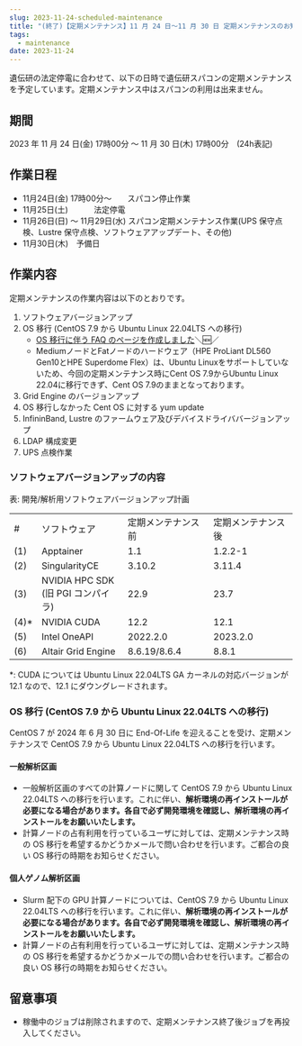 ```yaml
---
slug: 2023-11-24-scheduled-maintenance
title: "(終了)【定期メンテナンス】11 月 24 日～11 月 30 日 定期メンテナンスのお知らせ"
tags:
  - maintenance
date: 2023-11-24
---
```




遺伝研の法定停電に合わせて、以下の日時で遺伝研スパコンの定期メンテナンスを予定しています。定期メンテナンス中はスパコンの利用は出来ません。

<!-- truncate -->

## 期間

2023 年 11 月 24 日(金) 17時00分 ～ 11 月 30 日(木) 17時00分　(24h表記)

## 作業日程

- 11月24日(金) 17時00分～　　スパコン停止作業
- 11月25日(土)      　　　法定停電
- 11月26日(日) ～ 11月29日(水)   スパコン定期メンテナンス作業(UPS 保守点検、Lustre 保守点検、ソフトウェアアップデート、その他)
- 11月30日(木)　予備日

## 作業内容

定期メンテナンスの作業内容は以下のとおりです。

1. ソフトウェアバージョンアップ 
2. OS 移行 (CentOS 7.9 から Ubuntu Linux 22.04LTS への移行)
    - [OS 移行に伴う FAQ のページを作成しました](/guides/FAQ/faq_os_migration)＼&#x1f195;／
    - MediumノードとFatノードのハードウェア（HPE ProLiant DL560 Gen10とHPE Superdome Flex）は、Ubuntu Linuxをサポートしていないため、今回の定期メンテナンス時にCent OS 7.9からUbuntu Linux 22.04に移行できず、Cent OS 7.9のままとなっております。
3. Grid Engine のバージョンアップ 
4. OS 移行しなかった Cent OS に対する yum update 
5. InfininBand, Lustre のファームウェア及びデバイスドライババージョンアップ 
6. LDAP 構成変更 
7. UPS 点検作業

### ソフトウェアバージョンアップの内容

表: 開発/解析用ソフトウェアバージョンアップ計画

<table>
<tr>
  <td>#</td>
  <td>ソフトウェア</td>
  <td>定期メンテナンス前</td>
  <td>定期メンテナンス後</td>
</tr>

<tr>
  <td>(1)</td>
  <td>Apptainer</td>
  <td>1.1</td>
  <td>1.2.2-1</td>
</tr>

<tr>
  <td>(2)</td>
  <td>SingularityCE</td>
  <td>3.10.2</td>
  <td>3.11.4</td>
</tr>

<tr>
  <td>(3)</td>
  <td>NVIDIA HPC SDK<br/>(旧 PGI コンパイラ)	</td>
  <td>22.9</td>
  <td>23.7</td>
</tr>

<tr>
  <td>(4)*</td>
  <td>NVIDIA CUDA</td>
  <td>12.2</td>
  <td>12.1</td>
</tr>

<tr>
  <td>(5)</td>
  <td>Intel OneAPI</td>
  <td>2022.2.0</td>
  <td>2023.2.0</td>
</tr>

<tr>
  <td>(6)</td>
  <td>Altair Grid Engine</td>
  <td>8.6.19/8.6.4</td>
  <td>8.8.1</td>
</tr>

</table>

*: CUDA については Ubuntu Linux 22.04LTS GA カーネルの対応バージョンが 12.1 なので、12.1 にダウングレードされます。


### OS 移行 (CentOS 7.9 から Ubuntu Linux 22.04LTS への移行)

CentOS 7 が 2024 年 6 月 30 日に End-Of-Life を迎えることを受け、定期メンテナンスで CentOS 7.9 から Ubuntu Linux 22.04LTS への移行を行います。

#### 一般解析区画
-	一般解析区画のすべての計算ノードに関して CentOS 7.9 から Ubuntu Linux 22.04LTS への移行を行います。これに伴い、**解析環境の再インストールが必要になる場合があります。各自で必ず開発環境を確認し、解析環境の再インストールをお願いいたします。**
-	計算ノードの占有利用を行っているユーザに対しては、定期メンテナンス時の OS 移行を希望するかどうかメールで問い合わせを行います。ご都合の良い OS 移行の時期をお知らせください。


#### 個人ゲノム解析区画

-	Slurm 配下の GPU 計算ノードについては、CentOS 7.9 から Ubuntu Linux 22.04LTS への移行を行います。これに伴い、**解析環境の再インストールが必要になる場合があります。各自で必ず開発環境を確認し、解析環境の再インストールをお願いいたします。**
-	計算ノードの占有利用を行っているユーザに対しては、定期メンテナンス時の OS 移行を希望するかどうかメールでの問い合わせを行います。ご都合の良い OS 移行の時期をお知らせください。


## 留意事項
- 稼働中のジョブは削除されますので、定期メンテナンス終了後ジョブを再投入してください。
